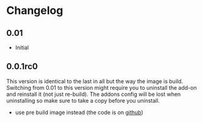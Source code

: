 # Changelog

## 0.01

- Initial

## 0.0.1rc0

This version is identical to the last in all but the way the image is build.
Switching from 0.01 to this version might require you to uninstall the add-on and reinstall it (not just re-build).
The addons config will be lost when uninstalling so make sure to take a copy before you uninstall.

- use pre build image instead (the code is on [github](https://github.com/HBDK/Snap-Shipper-Docker))
